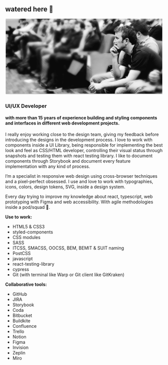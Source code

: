 ## watered here 👋
![watered, attending](https://github.com/jaguadoarias/jaguadoarias/blob/master/attending.png)

### UI/UX Developer 
#### with more than 15 years of experience building and styling components and interfaces in different web development projects.

I really enjoy working close to the design team, giving my feedback before introducing the designs in the development process. I love to work with components inside a UI Library, being responsible for implementing the best look and feel as CSS/HTML developer, controlling their visual status through snapshots and testing them with react testing library. I like to document components through Storybook and document every feature implementation with any kind of process.

I’m a specialist in responsive web design using cross-browser techniques and a pixel-perfect obsessed. I use and love to work with typographies, icons, colors, design tokens, SVG, inside a design system. 

Every day trying to improve my knowledge about react, typescript, web prototyping with Figma and web accessibility. With agile methodologies inside a pod/squad 🚀.

**Use to work:**

- HTML5 & CSS3 
- styled-components
- CSS modules
- SASS
- ITCSS, SMACSS, OOCSS, BEM, BEMIT & SUIT naming
- PostCSS
- javascript
- react-testing-library
- cypress
- Git (with terminal like Warp or Git client like GitKraken)

**Collaborative tools:**

- GitHub
- JIRA
- Storybook
- Coda
- Bitbucket
- Buildkite
- Confluence
- Trello
- Notion
- Figma
- Invision
- Zeplin
- Miro
